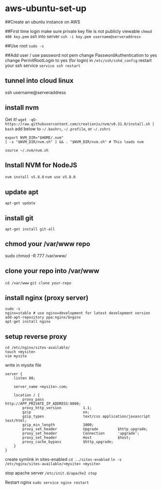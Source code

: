 # aws-ubuntu-set-up

##Create an ubuntu instance on AWS

##First time login
make sure private key file is not publicly viewable
```chmod 400 key.pem```
ssh into server
```ssh -i key.pem username@serveraddress```

##Use root
```sudo -s```

##Add user / use password not pem
change PasswordAuthentication to yes
change PermitRootLogin to yes (for login)
in ```/etc/ssh/sshd_config```
restart your ssh service
```service ssh restart```

## tunnel into cloud linux 
ssh username@serveraddress
## install nvm
Get it!
```wget -qO- https://raw.githubusercontent.com/creationix/nvm/v0.31.0/install.sh | bash```
add below to ```~/.bashrc```, ```~/.profile```, or ```~/.zshrc```
```
export NVM_DIR="$HOME/.nvm"
[ -s "$NVM_DIR/nvm.sh" ] && . "$NVM_DIR/nvm.sh" # This loads nvm
```
```source ~/.nvm/nvm.sh```
## Install NVM for NodeJS
```nvm install v5.8.0```
```nvm use v5.8.0```
## update apt
```apt-get update```
## install git
```apt-get install git-all```

## chmod your /var/www repo
sudo chmod -R 777 /var/www/

## clone your repo into /var/www
```cd /var/www```
```git clone your-repo```

## install nginx (proxy server)
```
sudo -s
nginx=stable # use nginx=development for latest development version
add-apt-repository ppa:nginx/$nginx
apt-get install nginx
```

## setup reverse proxy 
```
cd /etc/nginx/sites-available/
touch <mysite>
vim mysite
```

write in mysite file

```
server {
    listen 80;

    server_name <mysite>.com;

    location / {
        proxy_pass                  http://APP_PRIVATE_IP_ADDRESS:8080;
        proxy_http_version          1.1;
        gzip                        on;
        gzip_types                  text/css application/javascript text/html;
        gzip_min_length             1000;
        proxy_set_header            Upgrade         $http_upgrade;
        proxy_set_header            Connection      'upgrade';
        proxy_set_header            Host            $host;
        proxy_cache_bypass          $http_upgrade;
    }
}
```

create symlink in sites-enabled
```cd ../sites-enabled```
```ln -s /etc/nginx/sites-available/<mysite> <mysite>```

stop apache server
```/etc/init.d/apache2 stop```

Restart nginx
```sudo service nginx restart```

